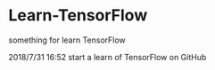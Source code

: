 # Learn-TensorFlow
something for learn TensorFlow

2018/7/31 16:52
start a learn of TensorFlow on GitHub
